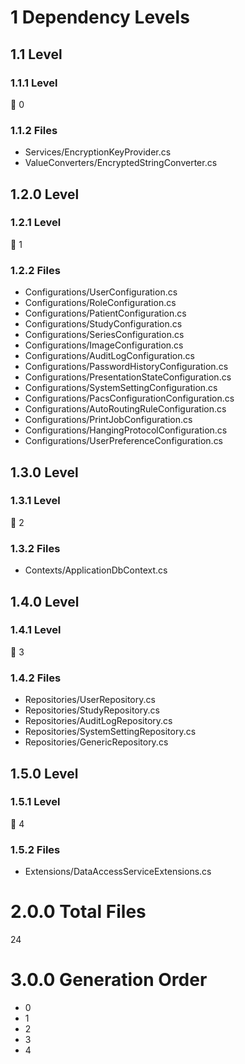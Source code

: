 # 1 Dependency Levels

## 1.1 Level

### 1.1.1 Level

🔹 0

### 1.1.2 Files

- Services/EncryptionKeyProvider.cs
- ValueConverters/EncryptedStringConverter.cs

## 1.2.0 Level

### 1.2.1 Level

🔹 1

### 1.2.2 Files

- Configurations/UserConfiguration.cs
- Configurations/RoleConfiguration.cs
- Configurations/PatientConfiguration.cs
- Configurations/StudyConfiguration.cs
- Configurations/SeriesConfiguration.cs
- Configurations/ImageConfiguration.cs
- Configurations/AuditLogConfiguration.cs
- Configurations/PasswordHistoryConfiguration.cs
- Configurations/PresentationStateConfiguration.cs
- Configurations/SystemSettingConfiguration.cs
- Configurations/PacsConfigurationConfiguration.cs
- Configurations/AutoRoutingRuleConfiguration.cs
- Configurations/PrintJobConfiguration.cs
- Configurations/HangingProtocolConfiguration.cs
- Configurations/UserPreferenceConfiguration.cs

## 1.3.0 Level

### 1.3.1 Level

🔹 2

### 1.3.2 Files

- Contexts/ApplicationDbContext.cs

## 1.4.0 Level

### 1.4.1 Level

🔹 3

### 1.4.2 Files

- Repositories/UserRepository.cs
- Repositories/StudyRepository.cs
- Repositories/AuditLogRepository.cs
- Repositories/SystemSettingRepository.cs
- Repositories/GenericRepository.cs

## 1.5.0 Level

### 1.5.1 Level

🔹 4

### 1.5.2 Files

- Extensions/DataAccessServiceExtensions.cs

# 2.0.0 Total Files

24

# 3.0.0 Generation Order

- 0
- 1
- 2
- 3
- 4

